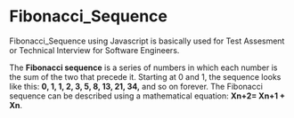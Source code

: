 # Fibonacci_Sequence 


Fibonacci_Sequence using Javascript is basically used for Test Assesment or Technical Interview for Software Engineers.

The <strong>Fibonacci sequence</strong> is a series of numbers in which each number is the sum of the two that precede it. 
Starting at 0 and 1, the sequence looks like this: <strong>0, 1, 1, 2, 3, 5, 8, 13, 21, 34,</strong> and so on forever. The Fibonacci sequence can be described using a 
mathematical equation: <strong>Xn+2= Xn+1 + Xn</strong>.
